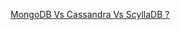 [MongoDB Vs Cassandra Vs ScyllaDB ?](https://blog.purestorage.com/purely-informational/types-of-nosql-databases/)
